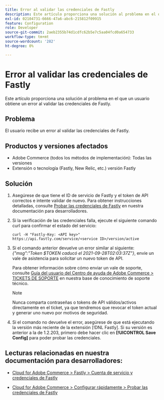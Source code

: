 ```yaml
---
title: Error al validar las credenciales de Fastly
description: Este artículo proporciona una solución al problema en el que un usuario obtiene un error al validar las credenciales de Fastly.
exl-id: 02104731-6666-47a6-abc6-215812f09915
feature: Configuration
role: Developer
source-git-commit: 2aeb2355b74d1cdfc62b5e7c5aa04fcd0a654733
workflow-type: tm+mt
source-wordcount: '282'
ht-degree: 0%

---
```


# Error al validar las credenciales de Fastly

Este artículo proporciona una solución al problema en el que un usuario obtiene un error al validar las credenciales de Fastly.

## Problema

El usuario recibe un error al validar las credenciales de Fastly.

## Productos y versiones afectados

* Adobe Commerce (todos los métodos de implementación): Todas las versiones
* Extensión o tecnología (Fastly, New Relic, etc.) versión Fastly

## Solución

1. Asegúrese de que tiene el ID de servicio de Fastly y el token de API correctos e intente validar de nuevo. Para obtener instrucciones detalladas, consulte [Probar las credenciales de Fastly](https://experienceleague.adobe.com/es/docs/commerce-cloud-service/user-guide/cdn/setup-fastly/fastly-configuration#test-the-fastly-credentials) en nuestra documentación para desarrolladores.
1. Si la verificación de las credenciales falla, ejecute el siguiente comando curl para confirmar el estado del servicio:

   ```curl
   curl -H "Fastly-Key: <API key>" https://api.fastly.com/service/<service ID>/version/active
   ```

1. Si el comando anterior devuelve un error similar al siguiente: *{&quot;msg&quot;:&quot;Token $TOKEN caducó el 2021-09-28T02:03:37Z&quot;}*, envíe un vale de asistencia para solicitar un nuevo token de API.

   Para obtener información sobre cómo enviar un vale de soporte, consulte [Guía del usuario del Centro de ayuda de Adobe Commerce > TICKETS DE SOPORTE](/help/help-center-guide/help-center/magento-help-center-user-guide.md#support-tickets) en nuestra base de conocimiento de soporte técnico.

   >[!NOTE]
   >
   >Nunca comparta contraseñas o tokens de API válidos/activos directamente en el ticket, ya que tendremos que revocar el token actual y generar uno nuevo por motivos de seguridad.

1. Si el comando no devuelve el error, asegúrese de que está ejecutando la versión más reciente de la extensión [!DNL Fastly]. Si su versión es anterior a la de 1.2.203, primero debe hacer clic en **[!UICONTROL Save Config]** para poder probar las credenciales.

## Lecturas relacionadas en nuestra documentación para desarrolladores:

* [Cloud for Adobe Commerce > Fastly > Cuenta de servicio y credenciales de Fastly](https://experienceleague.adobe.com/es/docs/commerce-cloud-service/user-guide/cdn/fastly#fastly-service-account-and-credentials)

* [Cloud for Adobe Commerce > Configurar rápidamente > Probar las credenciales de Fastly](https://experienceleague.adobe.com/es/docs/commerce-cloud-service/user-guide/cdn/setup-fastly/fastly-configuration#test-the-fastly-credentials)

